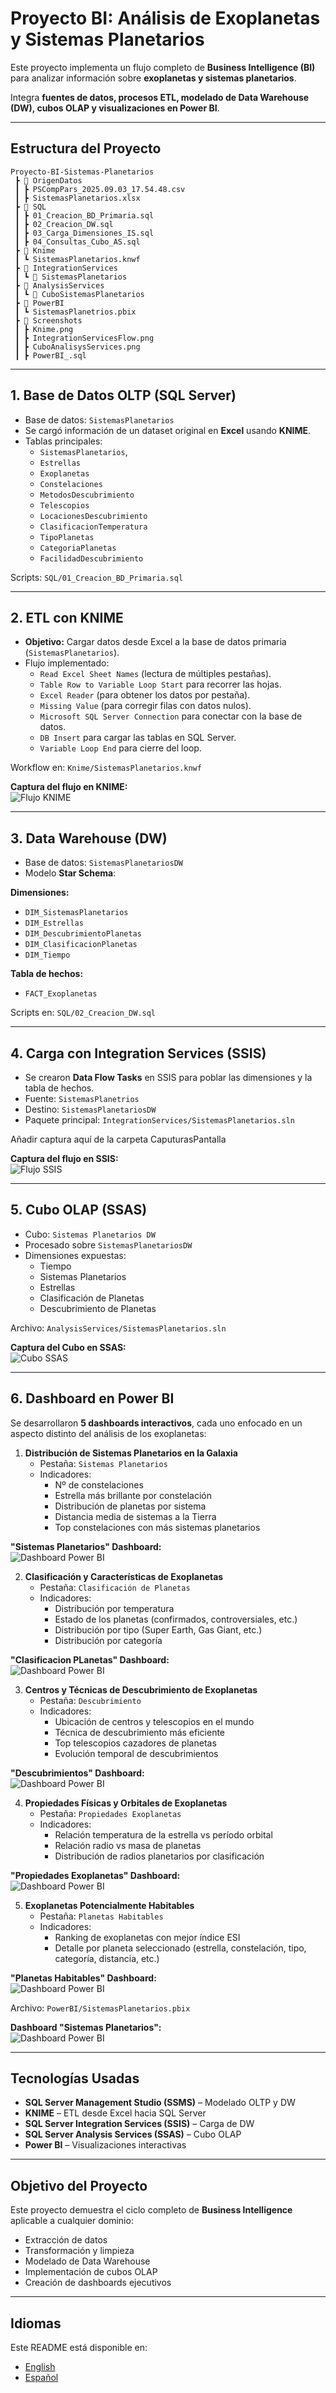 # Proyecto BI: Análisis de Exoplanetas y Sistemas Planetarios

Este proyecto implementa un flujo completo de **Business Intelligence (BI)** para analizar información sobre **exoplanetas y sistemas planetarios**.  

Integra **fuentes de datos, procesos ETL, modelado de Data Warehouse (DW), cubos OLAP y visualizaciones en Power BI**.  

---

## Estructura del Proyecto

```
Proyecto-BI-Sistemas-Planetarios
 ┣ 📂 OrigenDatos
 ┃ ┣ PSCompPars_2025.09.03_17.54.48.csv
 ┃ ┣ SistemasPlanetarios.xlsx
 ┣ 📂 SQL
 ┃ ┣ 01_Creacion_BD_Primaria.sql
 ┃ ┣ 02_Creacion_DW.sql
 ┃ ┣ 03_Carga_Dimensiones_IS.sql
 ┃ ┣ 04_Consultas_Cubo_AS.sql
 ┣ 📂 Knime
 ┃ ┗ SistemasPlanetarios.knwf
 ┣ 📂 IntegrationServices
 ┃ ┗ 📂 SistemasPlanetarios
 ┣ 📂 AnalysisServices
 ┃ ┗ 📂 CuboSistemasPlanetarios
 ┣ 📂 PowerBI
 ┃ ┗ SistemasPlanetrios.pbix
 ┣ 📂 Screenshots
 ┃ ┣ Knime.png
 ┃ ┣ IntegrationServicesFlow.png
 ┃ ┣ CuboAnalisysServices.png
 ┃ ┣ PowerBI_.sql
```

---

## 1. Base de Datos OLTP (SQL Server)

- Base de datos: `SistemasPlanetarios`  
- Se cargó información de un dataset original en **Excel** usando **KNIME**.  
- Tablas principales:  
  - `SistemasPlanetarios`,  
  - `Estrellas`  
  - `Exoplanetas`  
  - `Constelaciones`  
  - `MetodosDescubrimiento`
  - `Telescopios`
  - `LocacionesDescubrimiento`
  - `ClasificacionTemperatura`
  - `TipoPlanetas`
  - `CategoriaPlanetas`
  - `FacilidadDescubrimiento`  

Scripts: `SQL/01_Creacion_BD_Primaria.sql`  

---

## 2. ETL con KNIME

- **Objetivo:** Cargar datos desde Excel a la base de datos primaria (`SistemasPlanetarios`).  
- Flujo implementado:  
  - `Read Excel Sheet Names` (lectura de múltiples pestañas).  
  - `Table Row to Variable Loop Start` para recorrer las hojas.
  - `Excel Reader` (para obtener los datos por pestaña).
  - `Missing Value` (para corregir filas con datos nulos).
  - `Microsoft SQL Server Connection` para conectar con la base de datos. 
  - `DB Insert` para cargar las tablas en SQL Server.
  - `Variable Loop End` para cierre del loop.  

Workflow en: `Knime/SistemasPlanetarios.knwf`

**Captura del flujo en KNIME:**  
![Flujo KNIME](./Screenshots/Knime.png)

---

## 3. Data Warehouse (DW)

- Base de datos: `SistemasPlanetariosDW`  
- Modelo **Star Schema**:  

**Dimensiones:**
- `DIM_SistemasPlanetarios`
- `DIM_Estrellas`
- `DIM_DescubrimientoPlanetas`
- `DIM_ClasificacionPlanetas`
- `DIM_Tiempo`

**Tabla de hechos:**
- `FACT_Exoplanetas`

Scripts en: `SQL/02_Creacion_DW.sql`

---

## 4. Carga con Integration Services (SSIS)

- Se crearon **Data Flow Tasks** en SSIS para poblar las dimensiones y la tabla de hechos.  
- Fuente: `SistemasPlanetrios`  
- Destino: `SistemasPlanetariosDW`  
- Paquete principal: `IntegrationServices/SistemasPlanetarios.sln`

Añadir captura aquí de la carpeta CaputurasPantalla

**Captura del flujo en SSIS:**  
![Flujo SSIS](./Screenshots/IntegrationServicesFlow.png)

---

## 5. Cubo OLAP (SSAS)

- Cubo: `Sistemas Planetarios DW`  
- Procesado sobre `SistemasPlanetariosDW`  
- Dimensiones expuestas:  
  - Tiempo  
  - Sistemas Planetarios  
  - Estrellas  
  - Clasificación de Planetas  
  - Descubrimiento de Planetas

Archivo: `AnalysisServices/SistemasPlanetarios.sln`

**Captura del Cubo en SSAS:**  
![Cubo SSAS](./Screenshots/CuboAnalisysServices.png)

---

## 6. Dashboard en Power BI

Se desarrollaron **5 dashboards interactivos**, cada uno enfocado en un aspecto distinto del análisis de los exoplanetas:

1. **Distribución de Sistemas Planetarios en la Galaxia**  
   - Pestaña: `Sistemas Planetarios`  
   - Indicadores:  
     - Nº de constelaciones  
     - Estrella más brillante por constelación  
     - Distribución de planetas por sistema  
     - Distancia media de sistemas a la Tierra  
     - Top constelaciones con más sistemas planetarios  

**"Sistemas Planetarios" Dashboard:**  
![Dashboard Power BI](./Screenshots/Dashboard_SistemasPlanetarios.png)

2. **Clasificación y Características de Exoplanetas**  
   - Pestaña: `Clasificación de Planetas`  
   - Indicadores:  
     - Distribución por temperatura  
     - Estado de los planetas (confirmados, controversiales, etc.)  
     - Distribución por tipo (Super Earth, Gas Giant, etc.)  
     - Distribución por categoría  

 **"Clasificacion PLanetas" Dashboard:**  
![Dashboard Power BI](./Screenshots/Dashboard_ClasificacionPlanetas.png)

3. **Centros y Técnicas de Descubrimiento de Exoplanetas**  
   - Pestaña: `Descubrimiento`  
   - Indicadores:  
     - Ubicación de centros y telescopios en el mundo  
     - Técnica de descubrimiento más eficiente  
     - Top telescopios cazadores de planetas  
     - Evolución temporal de descubrimientos  

 **"Descubrimientos" Dashboard:**  
![Dashboard Power BI](./Screenshots/Dashboard_Descubrimientos.png)

4. **Propiedades Físicas y Orbitales de Exoplanetas**  
   - Pestaña: `Propiedades Exoplanetas`  
   - Indicadores:  
     - Relación temperatura de la estrella vs período orbital  
     - Relación radio vs masa de planetas  
     - Distribución de radios planetarios por clasificación  

 **"Propiedades Exoplanetas" Dashboard:**  
![Dashboard Power BI](./Screenshots/Dashboard_PropiedadesExoplanetas.png)

5. **Exoplanetas Potencialmente Habitables**  
   - Pestaña: `Planetas Habitables`  
   - Indicadores:  
     - Ranking de exoplanetas con mejor índice ESI  
     - Detalle por planeta seleccionado (estrella, constelación, tipo, categoría, distancia, etc.)  

 **"Planetas Habitables" Dashboard:**  
![Dashboard Power BI](./Screenshots/Dashboard_PlanetasHabitables.png)

Archivo: `PowerBI/SistemasPlanetarios.pbix` 

**Dashboard "Sistemas Planetarios":**  
![Dashboard Power BI](./Screenshots/PowerBI.png)

---

## Tecnologías Usadas

- **SQL Server Management Studio (SSMS)** – Modelado OLTP y DW  
- **KNIME** – ETL desde Excel hacia SQL Server  
- **SQL Server Integration Services (SSIS)** – Carga de DW  
- **SQL Server Analysis Services (SSAS)** – Cubo OLAP  
- **Power BI** – Visualizaciones interactivas  

---

## Objetivo del Proyecto

Este proyecto demuestra el ciclo completo de **Business Intelligence** aplicable a cualquier dominio:  

- Extracción de datos  
- Transformación y limpieza  
- Modelado de Data Warehouse
- Implementación de cubos OLAP  
- Creación de dashboards ejecutivos
  
---

## Idiomas

Este README está disponible en:  
- [English](README.md)  
- [Español](README.es.md)
